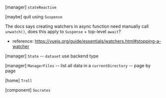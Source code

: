 [manager] `stateReactive`

[maybe] quit using `Suspense`

The docs says creating watchers in async function need manually call `unwatch()`,
does this apply to `Suspense` + top-level `await`?

- reference: https://vuejs.org/guide/essentials/watchers.html#stopping-a-watcher

[manager] `State` -- `dataset` use backend type

[manager] `ManagerFiles` -- list all data in a `currentDirectory` -- page by page

[home] `Troll`

[component] `Socrates`
